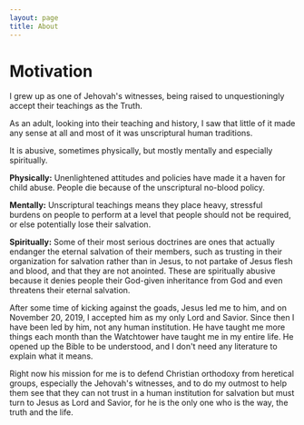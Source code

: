 ```yaml
---
layout: page
title: About
---
```


# Motivation

I grew up as one of Jehovah's witnesses, being raised to unquestioningly accept their teachings as the Truth. 

As an adult, looking into their teaching and history, I saw that little of it made any sense at all and most of it was unscriptural human traditions. 

It is abusive, sometimes physically, but mostly mentally and especially spiritually.


**Physically:** Unenlightened attitudes and policies have made it a haven for child abuse. People die because of the unscriptural no-blood policy.

**Mentally:** Unscriptural teachings means they place heavy, stressful burdens on people to perform at a level that people should not be required, or else potentially lose their salvation.

**Spiritually:** Some of their most serious doctrines are ones that actually endanger the eternal salvation of their members, such as trusting in their organization for salvation rather than in Jesus, to not partake of Jesus flesh and blood, and that they are not anointed. These are spiritually abusive because it denies people their God-given inheritance from God and even threatens their eternal salvation.

After some time of kicking against the goads, Jesus led me to him, and on November 20, 2019, I accepted him as my only Lord and Savior. Since then I have been led by him, not any human institution. He have taught me more things each month than the Watchtower have taught me in my entire life. He opened up the Bible to be understood, and I don't need any literature to explain what it means.

Right now his mission for me is to defend Christian orthodoxy from heretical groups, especially the Jehovah's witnesses, and to do my outmost to help them see that they can not trust in a human institution for salvation but must turn to Jesus as Lord and Savior, for he is the only one who is the way, the truth and the life.
